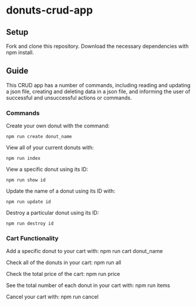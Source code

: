 # donuts-crud-app
## Setup
Fork and clone this repository. Download the necessary dependencies with npm install.

## Guide
This CRUD app has a number of commands, including reading and updating a json file, creating and deleting data in a json file, and informing the user of successful and unsuccessful actions or commands.

### Commands
Create your own donut with the command:
```
npm run create donut_name
```

View all of your current donuts with:
```
npm run index
```

View a specific donut using its ID:
```
npm run show id
```

Update the name of a donut using its ID with:
```
npm run update id
```

Destroy a particular donut using its ID:
```
npm run destroy id
```

### Cart Functionality

Add a specific donut to your cart with:
    npm run cart donut_name

Check all of the donuts in your cart:
    npm run all

Check the total price of the cart:
    npm run price

See the total number of each donut in your cart with:
    npm run items

Cancel your cart with:
    npm run cancel